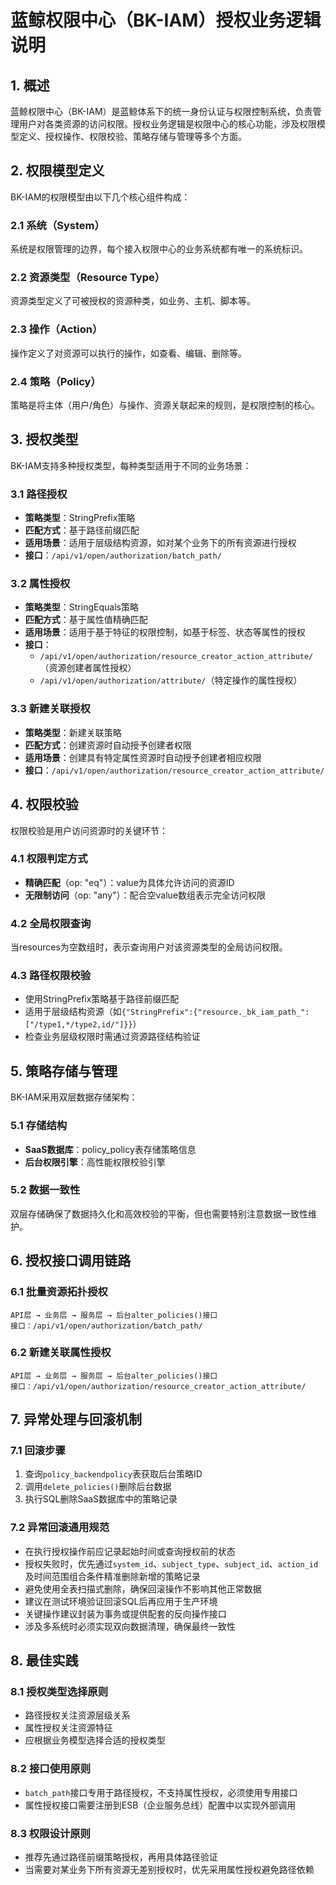 # 蓝鲸权限中心（BK-IAM）授权业务逻辑说明

## 1. 概述

蓝鲸权限中心（BK-IAM）是蓝鲸体系下的统一身份认证与权限控制系统，负责管理用户对各类资源的访问权限。授权业务逻辑是权限中心的核心功能，涉及权限模型定义、授权操作、权限校验、策略存储与管理等多个方面。

## 2. 权限模型定义

BK-IAM的权限模型由以下几个核心组件构成：

### 2.1 系统（System）
系统是权限管理的边界，每个接入权限中心的业务系统都有唯一的系统标识。

### 2.2 资源类型（Resource Type）
资源类型定义了可被授权的资源种类，如业务、主机、脚本等。

### 2.3 操作（Action）
操作定义了对资源可以执行的操作，如查看、编辑、删除等。

### 2.4 策略（Policy）
策略是将主体（用户/角色）与操作、资源关联起来的规则，是权限控制的核心。

## 3. 授权类型

BK-IAM支持多种授权类型，每种类型适用于不同的业务场景：

### 3.1 路径授权
- **策略类型**：StringPrefix策略
- **匹配方式**：基于路径前缀匹配
- **适用场景**：适用于层级结构资源，如对某个业务下的所有资源进行授权
- **接口**：`/api/v1/open/authorization/batch_path/`

### 3.2 属性授权
- **策略类型**：StringEquals策略
- **匹配方式**：基于属性值精确匹配
- **适用场景**：适用于基于特征的权限控制，如基于标签、状态等属性的授权
- **接口**：
  - `/api/v1/open/authorization/resource_creator_action_attribute/`（资源创建者属性授权）
  - `/api/v1/open/authorization/attribute/`（特定操作的属性授权）

### 3.3 新建关联授权
- **策略类型**：新建关联策略
- **匹配方式**：创建资源时自动授予创建者权限
- **适用场景**：创建具有特定属性资源时自动授予创建者相应权限
- **接口**：`/api/v1/open/authorization/resource_creator_action_attribute/`

## 4. 权限校验

权限校验是用户访问资源时的关键环节：

### 4.1 权限判定方式
- **精确匹配**（op: "eq"）：value为具体允许访问的资源ID
- **无限制访问**（op: "any"）：配合空value数组表示完全访问权限

### 4.2 全局权限查询
当resources为空数组时，表示查询用户对该资源类型的全局访问权限。

### 4.3 路径权限校验
- 使用StringPrefix策略基于路径前缀匹配
- 适用于层级结构资源（如`{"StringPrefix":{"resource._bk_iam_path_":["/type1,*/type2,id/"]}}`）
- 检查业务层级权限时需通过资源路径结构验证

## 5. 策略存储与管理

BK-IAM采用双层数据存储架构：

### 5.1 存储结构
- **SaaS数据库**：policy_policy表存储策略信息
- **后台权限引擎**：高性能权限校验引擎

### 5.2 数据一致性
双层存储确保了数据持久化和高效校验的平衡，但也需要特别注意数据一致性维护。

## 6. 授权接口调用链路

### 6.1 批量资源拓扑授权
```
API层 → 业务层 → 服务层 → 后台alter_policies()接口
接口：/api/v1/open/authorization/batch_path/
```

### 6.2 新建关联属性授权
```
API层 → 业务层 → 服务层 → 后台alter_policies()接口
接口：/api/v1/open/authorization/resource_creator_action_attribute/
```

## 7. 异常处理与回滚机制

### 7.1 回滚步骤
1. 查询`policy_backendpolicy`表获取后台策略ID
2. 调用`delete_policies()`删除后台数据
3. 执行SQL删除SaaS数据库中的策略记录

### 7.2 异常回滚通用规范
- 在执行授权操作前应记录起始时间或查询授权前的状态
- 授权失败时，优先通过`system_id`、`subject_type`、`subject_id`、`action_id`及时间范围组合条件精准删除新增的策略记录
- 避免使用全表扫描式删除，确保回滚操作不影响其他正常数据
- 建议在测试环境验证回滚SQL后再应用于生产环境
- 关键操作建议封装为事务或提供配套的反向操作接口
- 涉及多系统时必须实现双向数据清理，确保最终一致性

## 8. 最佳实践

### 8.1 授权类型选择原则
- 路径授权关注资源层级关系
- 属性授权关注资源特征
- 应根据业务模型选择合适的授权类型

### 8.2 接口使用原则
- `batch_path`接口专用于路径授权，不支持属性授权，必须使用专用接口
- 属性授权接口需要注册到ESB（企业服务总线）配置中以实现外部调用

### 8.3 权限设计原则
- 推荐先通过路径前缀策略授权，再用具体路径验证
- 当需要对某业务下所有资源无差别授权时，优先采用属性授权避免路径依赖